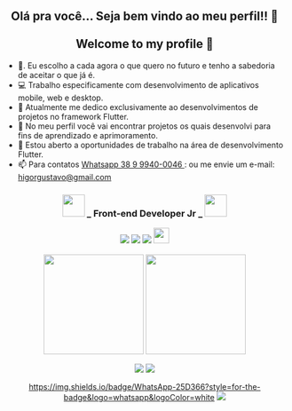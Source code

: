 <h2 align="center"> Olá pra você... Seja bem vindo ao meu perfil!! 👋 <br/><br/>
 Welcome to my profile 👋</h2>


- 🔭.  Eu escolho a cada agora o que quero no futuro e tenho a sabedoria de aceitar o que já é.
- 💻   Trabalho especificamente com desenvolvimento de aplicativos mobile, web e desktop. 
- 🎯   Atualmente me dedico exclusivamente ao desenvolvimentos de projetos no framework Flutter.
- 📲   No meu perfil você vai encontrar projetos os quais desenvolvi para fins de aprendizado e aprimoramento.
- 🚀   Estou aberto a oportunidades de trabalho na área de desenvolvimento Flutter.
- 📫   Para contatos <a class="url" href="https://api.whatsapp.com/send?phone=5538999400046/" img> Whatsapp 38 9 9940-0046 </a>:  ou me envie um e-mail: higorgustavo@gmail.com

<h3 align="center">
<img  height="40em" src="https://cdn.jsdelivr.net/gh/devicons/devicon/icons/dart/dart-original.svg" />
_   Front-end Developer Jr   _  
<img height="40em" src="https://cdn.jsdelivr.net/gh/devicons/devicon/icons/flutter/flutter-original.svg" />
</h3>


 <div align="center">

  <span>
    
   <img src="https://img.shields.io/badge/Dart-0175C2?style=for-the-badge&logo=dart&logoColor=white"/>

   <img src="https://img.shields.io/badge/FlUTTER-02569B?style=for-the-badge&logo=flutter&logoColor=white"/>

  <img src="https://img.shields.io/badge/firebase-ffca28?style=for-the-badge&logo=firebase&logoColor=black"/>  

   
  <img height="28em" src="https://img.shields.io/endpoint?url=https://gist.githubusercontent.com/felangel/82f21583d9f4a8334c21ae7d412d476a/raw/f94d2a59fa63c3132cb3a085e357b7af822ccf34/badge.json"/>  
    

  </span>

 </div>

</br>



<div align="center">



  
 <img height="180em" src="https://github-readme-stats.vercel.app/api?username=euhigorbarbosa&show_icons=true&theme=tokyonight&include_all_commits=true&count_private=true"/>
  <img height="180em" src="https://github-readme-stats.vercel.app/api/top-langs/?username=euhigorbarbosa&layout=compact&langs_count=16&theme=tokyonight"/>
  

  



<div align="center">


<a/>
    
   <a href = "mailto:higorgustavo@gmail.com"><img src="https://img.shields.io/badge/Gmail-D14836?style=for-the-badge&logo=gmail&logoColor=white" target="_blank"></a>
    <a href = "https://www.linkedin.com/in/higor-barbosa-96a23323/"><img src="https://img.shields.io/badge/LinkedIn-0077B5?style=for-the-badge&logo=linkedin&logoColor=white" target="_blank"><imag src="" target="_blank"></a>
 
https://img.shields.io/badge/WhatsApp-25D366?style=for-the-badge&logo=whatsapp&logoColor=white
        <a href = "https://api.whatsapp.com/send?phone=5538999400046/"><img src="https://img.shields.io/badge/WhatsApp-25D366?style=for-the-badge&logo=whatsapp&logoColor=white"><imag src="" target="_blank"></a>
 </div>





  </li>


  









</br>



</br>





<div align="center">

  




</div>
